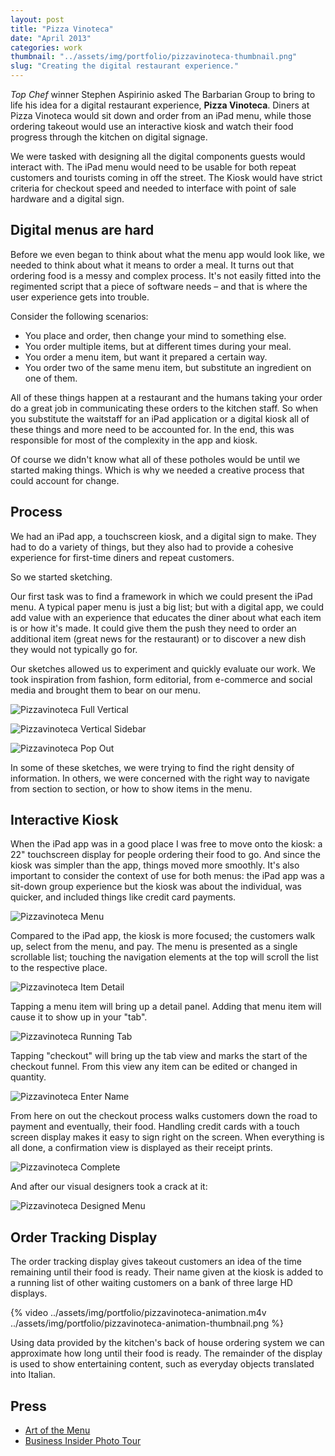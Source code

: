 ```yaml
---
layout: post
title: "Pizza Vinoteca"
date: "April 2013"
categories: work
thumbnail: "../assets/img/portfolio/pizzavinoteca-thumbnail.png"
slug: "Creating the digital restaurant experience."
---
```


*Top Chef* winner Stephen Aspirinio asked The Barbarian Group to bring to life his idea for a digital restaurant experience, **Pizza Vinoteca**. Diners at Pizza Vinoteca would sit down and order from an iPad menu, while those ordering takeout would use an interactive kiosk and watch their food progress through the kitchen on digital signage.

We were tasked with designing all the digital components guests would interact with. The iPad menu would need to be usable for both repeat customers and tourists coming in off the street. The Kiosk would have strict criteria for checkout speed and needed to interface with point of sale hardware and a digital sign.

## Digital menus are hard

Before we even began to think about what the menu app would look like, we needed to think about what it means to order a meal. It turns out that ordering food is a messy and complex process. It's not easily fitted into the regimented script that a piece of software needs – and that is where the user experience gets into trouble.

Consider the following scenarios:

- You place and order, then change your mind to something else.
- You order multiple items, but at different times during your meal.
- You order a menu item, but want it prepared a certain way.
- You order two of the same menu item, but substitute an ingredient on one of them.

All of these things happen at a restaurant and the humans taking your order do a great job in communicating these orders to the kitchen staff. So when you substitute the waitstaff for an iPad application or a digital kiosk all of these things and more need to be accounted for. In the end, this was responsible for most of the complexity in the app and kiosk.

Of course we didn't know what all of these potholes would be until we started making things. Which is why we needed a creative process that could account for change.

## Process

We had an iPad app, a touchscreen kiosk, and a digital sign to make. They had to do a variety of things, but they also had to provide a cohesive experience for first-time diners and repeat customers.

So we started sketching.

Our first task was to find a framework in which we could present the iPad menu. A typical paper menu is just a big list; but with a digital app, we could add value with an experience that educates the diner about what each item is or how it's made. It could give them the push they need to order an additional item (great news for the restaurant) or to discover a new dish they would not typically go for.

Our sketches allowed us to experiment and quickly evaluate our work. We took inspiration from fashion, form editorial, from e-commerce and social media and brought them to bear on our menu.

![Pizzavinoteca Full Vertical](../assets/img/portfolio/pizzavinoteca-full-vertical.png)

![Pizzavinoteca Vertical Sidebar](../assets/img/portfolio/pizzavinoteca-vertical-sidebar.png)

![Pizzavinoteca Pop Out](../assets/img/portfolio/pizzavinoteca-pop-out.png)

In some of these sketches, we were trying to find the right density of information. In others, we were concerned with the right way to navigate from section to section, or how to show items in the menu.

## Interactive Kiosk

When the iPad app was in a good place I was free to move onto the kiosk: a 22" touchscreen display for people ordering their food to go. And since the kiosk was simpler than the app, things moved more smoothly. It's also important to consider the context of use for both menus: the iPad app was a sit-down group experience but the kiosk was about the individual, was quicker, and included things like credit card payments.

![Pizzavinoteca Menu](../assets/img/portfolio/pizzavinoteca-menu.png)

Compared to the iPad app, the kiosk is more focused; the customers walk up, select from the menu, and pay. The menu is presented as a single scrollable list; touching the navigation elements at the top will scroll the list to the respective place.

![Pizzavinoteca Item Detail](../assets/img/portfolio/pizzavinoteca-item-detail.png)

Tapping a menu item will bring up a detail panel. Adding that menu item will cause it to show up in your "tab".

![Pizzavinoteca Running Tab](../assets/img/portfolio/pizzavinoteca-running-tab.png)

Tapping "checkout" will bring up the tab view and marks the start of the checkout funnel. From this view any item can be edited or changed in quantity.

![Pizzavinoteca Enter Name](../assets/img/portfolio/pizzavinoteca-enter-name.png)

From here on out the checkout process walks customers down the road to payment and eventually, their food. Handling credit cards with a touch screen display makes it easy to sign right on the screen. When everything is all done, a confirmation view is displayed as their receipt prints.

![Pizzavinoteca Complete](../assets/img/portfolio/pizzavinoteca-complete.png)

And after our visual designers took a crack at it:

![Pizzavinoteca Designed Menu](../assets/img/portfolio/pizzavinoteca-designed-menu.png)

## Order Tracking Display

The order tracking display gives takeout customers an idea of the time remaining until their food is ready. Their name given at the kiosk is added to a running list of other waiting customers on a bank of three large HD displays.

{% video ../assets/img/portfolio/pizzavinoteca-animation.m4v ../assets/img/portfolio/pizzavinoteca-animation-thumbnail.png %}

Using data provided by the kitchen's back of house ordering system we can approximate how long until their food is ready. The remainder of the display is used to show entertaining content, such as everyday objects translated into Italian.

## Press

- [Art of the Menu](http://www.underconsideration.com/artofthemenu/archives/pizza_vinoteca.php)
- [Business Insider Photo Tour](http://www.businessinsider.com/high-tech-pizza-vinoteca-in-new-york-2014-5?op=1)
